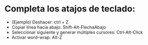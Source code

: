 # Completa los atajos de teclado:

- (Ejemplo) Deshacer: ctrl + Z
- Copiar línea hacia abajo: Shift-Alt-FlechaAbajo
- Seleccionar siguiente y generar múltiples cursores: Ctrl-Alt-Click
- Activar word-wrap: Alt-Z
